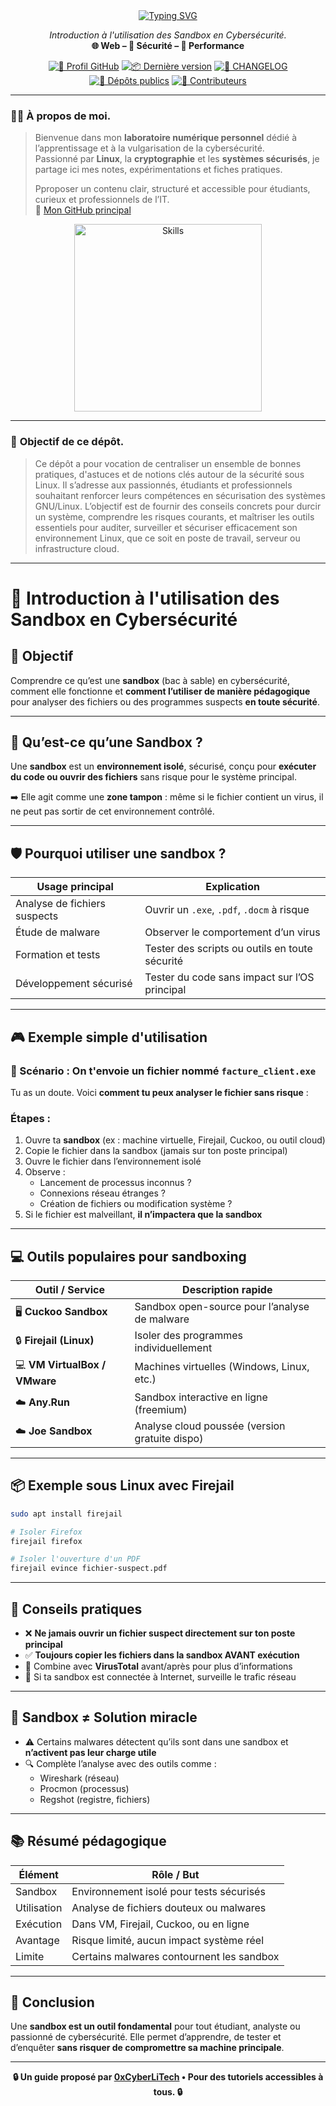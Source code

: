 <div align="center">

  <a href="https://github.com/0xCyberLiTech">
    <img src="https://readme-typing-svg.herokuapp.com?font=Fira+Code&size=32&pause=1000&color=D14A4A&center=true&vCenter=true&width=800&lines=ASTUCES+SÉCURITÉ+LINUX;Pare-feu+•+Permissions+•+Surveillance;Scripts+•+Audit+•+Bonnes+Pratiques" alt="Typing SVG" />
  </a>


  <p align="center">
    <em>Introduction à l'utilisation des Sandbox en Cybersécurité.</em><br>
    <b>🌐 Web – 🔐 Sécurité – 🚀 Performance</b>
  </p>

  [![🔗 Profil GitHub](https://img.shields.io/badge/Profil-GitHub-181717?logo=github&style=flat-square)](https://github.com/0xCyberLiTech)
  [![📦 Dernière version](https://img.shields.io/github/v/release/0xCyberLiTech/Apache2?label=version&style=flat-square&color=blue)](https://github.com/0xCyberLiTech/Apache2/releases/latest)
  [![📄 CHANGELOG](https://img.shields.io/badge/📄%20Changelog-Apache2-blue?style=flat-square)](https://github.com/0xCyberLiTech/Apache2/blob/main/CHANGELOG.md)
  [![📂 Dépôts publics](https://img.shields.io/badge/Dépôts-publics-blue?style=flat-square)](https://github.com/0xCyberLiTech?tab=repositories)
  [![👥 Contributeurs](https://img.shields.io/badge/👥%20Contributeurs-cliquez%20ici-007ec6?style=flat-square)](https://github.com/0xCyberLiTech/Apache2/graphs/contributors)

</div>

---

### 👨‍💻 **À propos de moi.**

> Bienvenue dans mon **laboratoire numérique personnel** dédié à l’apprentissage et à la vulgarisation de la cybersécurité.  
> Passionné par **Linux**, la **cryptographie** et les **systèmes sécurisés**, je partage ici mes notes, expérimentations et fiches pratiques.  
>  
> Pproposer un contenu clair, structuré et accessible pour étudiants, curieux et professionnels de l’IT.  
> 🔗 [Mon GitHub principal](https://github.com/0xCyberLiTech)

<p align="center">
  <a href="https://github.com/0xCyberLiTech" target="_blank" rel="noopener">
    <img src="https://skillicons.dev/icons?i=linux,debian,bash,docker,nginx,git,vim" alt="Skills" alt="Logo techno" width="300">
  </a>
</p>

---

### 🎯 **Objectif de ce dépôt.**

> Ce dépôt a pour vocation de centraliser un ensemble de bonnes pratiques, d'astuces et de notions clés autour de la sécurité sous Linux.
> Il s’adresse aux passionnés, étudiants et professionnels souhaitant renforcer leurs compétences en sécurisation des systèmes GNU/Linux.
> L’objectif est de fournir des conseils concrets pour durcir un système, comprendre les risques courants, et maîtriser les outils essentiels pour auditer, surveiller et sécuriser efficacement son environnement Linux, que ce soit en poste de travail, serveur ou infrastructure cloud.

---

# 🧪 Introduction à l'utilisation des Sandbox en Cybersécurité

## 🎯 Objectif

Comprendre ce qu’est une **sandbox** (bac à sable) en cybersécurité, comment elle fonctionne et **comment l’utiliser de manière pédagogique** pour analyser des fichiers ou des programmes suspects **en toute sécurité**.

---

## 🧰 Qu’est-ce qu’une Sandbox ?

Une **sandbox** est un **environnement isolé**, sécurisé, conçu pour **exécuter du code ou ouvrir des fichiers** sans risque pour le système principal.

➡️ Elle agit comme une **zone tampon** : même si le fichier contient un virus, il ne peut pas sortir de cet environnement contrôlé.

---

## 🛡️ Pourquoi utiliser une sandbox ?

| Usage principal               | Explication                                  |
|------------------------------|----------------------------------------------|
| Analyse de fichiers suspects | Ouvrir un `.exe`, `.pdf`, `.docm` à risque   |
| Étude de malware             | Observer le comportement d’un virus          |
| Formation et tests           | Tester des scripts ou outils en toute sécurité |
| Développement sécurisé       | Tester du code sans impact sur l’OS principal |

---

## 🎮 Exemple simple d'utilisation

### 🧪 Scénario : On t'envoie un fichier nommé `facture_client.exe`

Tu as un doute. Voici **comment tu peux analyser le fichier sans risque** :

### Étapes :
1. Ouvre ta **sandbox** (ex : machine virtuelle, Firejail, Cuckoo, ou outil cloud)
2. Copie le fichier dans la sandbox (jamais sur ton poste principal)
3. Ouvre le fichier dans l’environnement isolé
4. Observe :
   - Lancement de processus inconnus ?
   - Connexions réseau étranges ?
   - Création de fichiers ou modification système ?
5. Si le fichier est malveillant, **il n’impactera que la sandbox**

---

## 💻 Outils populaires pour sandboxing

| Outil / Service      | Description rapide                            |
|----------------------|-----------------------------------------------|
| 🖥️ **Cuckoo Sandbox** | Sandbox open-source pour l’analyse de malware |
| 🔒 **Firejail (Linux)** | Isoler des programmes individuellement        |
| 💻 **VM VirtualBox / VMware** | Machines virtuelles (Windows, Linux, etc.)    |
| ☁️ **Any.Run**         | Sandbox interactive en ligne (freemium)       |
| ☁️ **Joe Sandbox**      | Analyse cloud poussée (version gratuite dispo) |

---

## 📦 Exemple sous Linux avec Firejail

```bash
sudo apt install firejail

# Isoler Firefox
firejail firefox

# Isoler l'ouverture d'un PDF
firejail evince fichier-suspect.pdf
```

---

## 🧠 Conseils pratiques

- ❌ **Ne jamais ouvrir un fichier suspect directement sur ton poste principal**
- ✅ **Toujours copier les fichiers dans la sandbox AVANT exécution**
- 🧪 Combine avec **VirusTotal** avant/après pour plus d’informations
- 🔌 Si ta sandbox est connectée à Internet, surveille le trafic réseau

---

## 🧱 Sandbox ≠ Solution miracle

- ⚠️ Certains malwares détectent qu’ils sont dans une sandbox et **n’activent pas leur charge utile**
- 🔍 Complète l’analyse avec des outils comme :
  - Wireshark (réseau)
  - Procmon (processus)
  - Regshot (registre, fichiers)

---

## 📚 Résumé pédagogique

| Élément             | Rôle / But                                      |
|---------------------|-------------------------------------------------|
| Sandbox             | Environnement isolé pour tests sécurisés        |
| Utilisation         | Analyse de fichiers douteux ou malwares         |
| Exécution           | Dans VM, Firejail, Cuckoo, ou en ligne          |
| Avantage            | Risque limité, aucun impact système réel        |
| Limite              | Certains malwares contournent les sandbox       |

---

## 🏁 Conclusion

Une **sandbox est un outil fondamental** pour tout étudiant, analyste ou passionné de cybersécurité. Elle permet d’apprendre, de tester et d’enquêter **sans risquer de compromettre sa machine principale**.

---

<p align="center">
  <b>🔒 Un guide proposé par <a href="https://github.com/0xCyberLiTech">0xCyberLiTech</a> • Pour des tutoriels accessibles à tous. 🔒</b>
</p>

